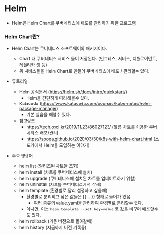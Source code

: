 # Helm

- Helm은 Helm Chart를 쿠버네티스에 배포를 관리하기 위한 프로그램

  

### Helm Chart란?

- Helm Chart는 쿠버네티스 소프트웨어의 패키지이다.
  - Chart 내 쿠버네티스 서비스 들이 저장된다. (인그레스, 서비스, 디폴로이먼트, 레플리카 셋 등)
  - 위 서비스들을 Helm Chart로 만들어 쿠버네티스에 배포 / 관리할수 있다.

- 튜토리얼 
  
  - Helm 공식문서 (https://helm.sh/docs/intro/quickstart/)
    - Helm을 간단하게 따라해볼수 있다.
  - Katacoda (https://www.katacoda.com/courses/kubernetes/helm-package-manager)
    - 기본 실습을 해볼수 있다.
  - 참고링크
    - https://tech.osci.kr/2019/11/23/86027123/ (헬름 차트를 이용한 쿠버네티스 배포/관리)
    - https://spoqa.github.io/2020/03/30/k8s-with-helm-chart.html (스포카에서 Helm을 도입하는 이야기)
  
- 주요 명령어

  - helm list (릴리즈된 차트들 조회)
  - helm install (차트를 쿠버네티스에 설치)
  - helm upgrade (쿠버테니스에 설치된 차트를 업데이트하기 위함)
  - helm uninstall (차트를 쿠버네티스에서 삭제)
  - helm template (환경별로 달리 설정하고 싶을때)
    - 환경별로 분리하고 싶은 값들은 {{ .. }} 형태로 들어가 있음
      - 여러 종류의 value.yaml을 관리하여 환경별로 분리할수 있다.
    - 아니면, 이는 `helm template --set key=value` 로 값을 바꾸어 배포할수도 있다.
  - helm rollback (기존 버전으로 돌아갈때)
  - helm history (지금까지 버전 기록들)

  

